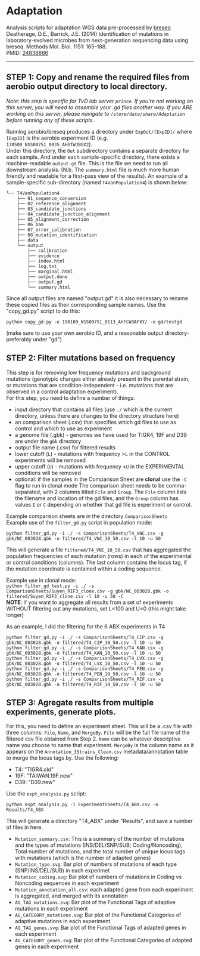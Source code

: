 # Adaptation
Analysis scripts for adaptation WGS data pre-processed by [breseq](http://barricklab.org/twiki/pub/Lab/ToolsBacterialGenomeResequencing/documentation/)    
Deatherage, D.E., Barrick, J.E. (2014) Identification of mutations in laboratory-evolved microbes from next-generation sequencing data using breseq. Methods Mol. Biol. 1151: 165–188.    
PMID: [24838886](https://www.ncbi.nlm.nih.gov/pubmed/24838886)     

-----

## STEP 1: Copy and rename the required files from aerobio output directory to local directory.     

*Note: this step is specific for TvO lab server ```prince```. If you're not working on this server, you will need to assemble your .gd files another way. If you ARE working on this server, please navigate to ```/store/data/share/Adaptation``` before running any of these scripts.*     

Running aerobio/breseq produces a directory under ```ExpOut/[ExpID]/``` where ```[ExpID]``` is the aerobio experiment ID (e.g. ```170509_NS500751_0035_AHGTWJBGX2```).     
Under this directory, the ```Out``` subdirectory contains a separate directory for each sample. And under each sample-specific directory, there exists a machine-readable ```output.gd``` file. This is the file we need to run all downstream analysis. (N.b. The ```summary.html``` file is much more human friendly and readable for a first-pass view of the results). An example of a sample-specific sub-directory (named ```T4VanPopulation4```) is shown below:    
```
└── T4VanPopulation4
    ├── 01_sequence_conversion
    ├── 02_reference_alignment
    ├── 03_candidate_junctions
    ├── 04_candidate_junction_alignment
    ├── 05_alignment_correction
    ├── 06_bam
    ├── 07_error_calibration
    ├── 08_mutation_identification
    ├── data
    └── output
        ├── calibration
        ├── evidence
        ├── index.html
        ├── log.txt
        ├── marginal.html
        ├── output.done
        ├── output.gd
        └── summary.html
```
Since all output files are named "output.gd" it is also necessary to rename these copied files as their corresponding sample names. 
Use the "copy_gd.py" script to do this:    

```python copy_gd.py -e 190109_NS500751_0113_AHFCW3AFXY/ -o gd/testgd```    

(make sure to use your own aerobio ID, and a reasonable output directory- preferably under "gd")     

## STEP 2: Filter mutations based on frequency

This step is for removing low frequency mutations and background mutations (genotypic changes either already present in the parental strain, or mutations that are condition-independent - i.e. mutations that are observed in a control adaptation experiment).     
For this step, you need to define a number of things:     
* input directory that contains all files (use ```./``` which is the current directory, unless there are changes to the directory structure here)
* an comparison sheet (.csv) that specifies which gd files to use as control and which to use as experiment    
* a genome file (.gbk) - genomes we have used for TIGR4, 19F and D39 are under the ```gbk``` directory    
* output file name (.csv) for filtered results    
* lower cutoff (```L```) - mutations with frequency >```L``` in the CONTROL experiments will be removed    
* upper cutoff (```U```) - mutations with frequency <```U``` in the EXPERIMENTAL conditions will be removed 
* optional: if the samples in the Comparison Sheet are **clonal** use the ```-C``` flag to run in clonal mode
The comparison sheet needs to be comma-separated, with 2 columns titled ```File``` and ```Group```. The ```File``` column lists the filename and location of the gd files, and the ```Group``` column has values ```E``` or ```C``` depending on whether that gd file is experiment or control.      
    
Example comparison sheets are in the directory ```ComparisonSheets```     
Example use of the ```filter_gd.py``` script in population mode:    

```python filter_gd.py -i ./ -s ComparisonSheets/T4_VNC.csv -g gbk/NC_003028.gbk -o filtered/T4_VNC_10_50.csv -l 10 -u 50```    

This will generate a file ```filtered/T4_VNC_10_50.csv``` that has aggregated the population frequencies of each mutation (rows) in each of the experimental or control conditions (columns). The last column contains the locus tag, if the mutation coordinate is contained within a coding sequence.    
    
Example use in clonal mode:    
```python filter_gd_test.py -i ./ -s ComparisonSheets/Suyen_RIF3_clone.csv -g gbk/NC_003028.gbk -o filtered/Suyen_RIF3_clone.csv -l 10 -u 50 -C```    
**NOTE**: if you want to aggregate all results from a set of experiments WITHOUT filtering out any mutations, set L=100 and U=0 (this might take longer)    

As an example, I did the filtering for the 6 ABX experiments in T4    

```
python filter_gd.py -i ./ -s ComparisonSheets/T4_CIP.csv -g gbk/NC_003028.gbk -o filtered/T4_CIP_10_50.csv -l 10 -u 50    
python filter_gd.py -i ./ -s ComparisonSheets/T4_KAN.csv -g gbk/NC_003028.gbk -o filtered/T4_KAN_10_50.csv -l 10 -u 50    
python filter_gd.py -i ./ -s ComparisonSheets/T4_LVX.csv -g gbk/NC_003028.gbk -o filtered/T4_LVX_10_50.csv -l 10 -u 50    
python filter_gd.py -i ./ -s ComparisonSheets/T4_PEN.csv -g gbk/NC_003028.gbk -o filtered/T4_PEN_10_50.csv -l 10 -u 50    
python filter_gd.py -i ./ -s ComparisonSheets/T4_RIF.csv -g gbk/NC_003028.gbk -o filtered/T4_RIF_10_50.csv -l 10 -u 50    
```

## STEP 3: Agregate results from multiple experiments, generate plots. 

For this, you need to define an experiment sheet. This will be a .csv file with three columns: ```File```, ```Name```, and ```MergeBy```. ```File``` will be the full file name of the filtered csv file obtained from Step 2. ```Name``` can be whatever descriptive name you choose to name that experiment. ```MergeBy``` is the column name as it appears on the ```Annotation_3Strains_Clean.csv``` metadata/annotation table to merge the locus tags by. Use the following:     
* T4: "TIGR4.old"    
* 19F: "TAIWAN.19F.new"    
* D39: "D39.new"    

Use the ```expt_analysis.py``` script:     

```python expt_analysis.py -i ExperimentSheets/T4_ABX.csv -o Results/T4_ABX```    

This will generate a directory "T4_ABX" under "Results", and save a number of files in here.     
* ```Mutation_summary.csv```: This is a summary of the number of mutations and the types of mutations (INS/DEL/SNP/SUB; Coding/Noncoding), Total number of mutations, and the total number of unique locus tags with mutations (which is the number of adapted genes)
* ```Mutation_type.svg```: Bar plot of numbers of mutations of each type (SNP/INS/DEL/SUB) in each experimet    
* ```Mutation_coding.svg```: Bar plot of numbers of mutations in Coding vs Noncoding sequences in each experiment    
* ```Mutation_annotation_all.csv```: each adapted gene from each experiment is aggregated, and merged with its annotation  
* ```AG_TAG_mutations.svg```: Bar plot of the Functional Tags of adaptive mutations in each experiment    
* ```AG_CATEGORY_mutations.svg```: Bar plot of the Functional Categories of adaptive mutations in each experiment  
* ```AG_TAG_genes.svg```: Bar plot of the Functional Tags of adapted genes in each experiment    
* ```AG_CATEGORY_genes.svg```: Bar plot of the Functional Categories of adapted genes in each experiment    

